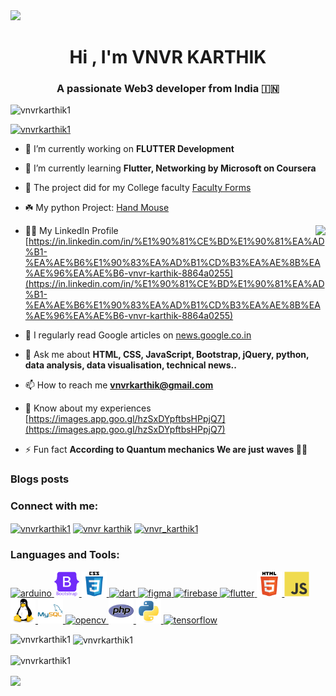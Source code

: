 <img src="https://user-images.githubusercontent.com/74038190/213910845-af37a709-8995-40d6-be59-724526e3c3d7.gif">

<h1 align="center">Hi , I'm VNVR KARTHIK</h1>
<h3 align="center">A passionate Web3 developer from India 🇮🇳</h3>


<p align="left"> <img src="https://komarev.com/ghpvc/?username=vnvrkarthik1&label=Profile%20views&color=0e75b6&style=flat" alt="vnvrkarthik1" /> </p>

<p align="left"> <a href="https://github.com/ryo-ma/github-profile-trophy"><img src="https://github-profile-trophy.vercel.app/?username=vnvrkarthik1" alt="vnvrkarthik1" /></a> </p>



- 🔭 I’m currently working on **FLUTTER Development**

- 🌱 I’m currently learning **Flutter, Networking by Microsoft on Coursera**

- 🏢 The project did for my College faculty [Faculty Forms](srgecforms.netlify.app)

- ☘️ My python Project: [Hand Mouse](https://github.com/vnvrkarthik1/fingerMouse)
<img src ="https://user-images.githubusercontent.com/74038190/229223263-cf2e4b07-2615-4f87-9c38-e37600f8381a.gif" align="right">

- 👨‍💻 My LinkedIn Profile [https://in.linkedin.com/in/%E1%90%81%CE%BD%E1%90%81%EA%AD%B1-%EA%AE%B6%E1%90%83%EA%AD%B1%CD%B3%EA%AE%8B%EA%AE%96%EA%AE%B6-vnvr-karthik-8864a0255](https://in.linkedin.com/in/%E1%90%81%CE%BD%E1%90%81%EA%AD%B1-%EA%AE%B6%E1%90%83%EA%AD%B1%CD%B3%EA%AE%8B%EA%AE%96%EA%AE%B6-vnvr-karthik-8864a0255)

- 📝 I regularly read Google articles on [news.google.co.in](news.google.co.in)

- 💬 Ask me about **HTML, CSS, JavaScript, Bootstrap, jQuery, python, data analysis, data visualisation, technical news..**


- 📫 How to reach me **vnvrkarthik@gmail.com**

- 📄 Know about my experiences [https://images.app.goo.gl/hzSxDYpftbsHPpjQ7](https://images.app.goo.gl/hzSxDYpftbsHPpjQ7)

- ⚡ Fun fact **According to Quantum mechanics We are just waves 👀👀**

### Blogs posts
<!-- BLOG-POST-LIST:START -->
<!-- BLOG-POST-LIST:END -->

<h3 align="left">Connect with me:</h3>
<p align="left">
<a href="https://dev.to/vnvrkarthik1" target="blank"><img align="center" src="https://raw.githubusercontent.com/rahuldkjain/github-profile-readme-generator/master/src/images/icons/Social/devto.svg" alt="vnvrkarthik1" height="30" width="40" /></a>
<a href="https://stackoverflow.com/users/vnvr karthik" target="blank"><img align="center" src="https://raw.githubusercontent.com/rahuldkjain/github-profile-readme-generator/master/src/images/icons/Social/stack-overflow.svg" alt="vnvr karthik" height="30" width="40" /></a>
<a href="https://instagram.com/vnvr_karthik1" target="blank"><img align="center" src="https://raw.githubusercontent.com/rahuldkjain/github-profile-readme-generator/master/src/images/icons/Social/instagram.svg" alt="vnvr_karthik1" height="30" width="40" /></a>
</p>

<h3 align="left">Languages and Tools:</h3>
<p align="left"> <a href="https://www.arduino.cc/" target="_blank" rel="noreferrer"> <img src="https://cdn.worldvectorlogo.com/logos/arduino-1.svg" alt="arduino" width="40" height="40"/> </a> <a href="https://getbootstrap.com" target="_blank" rel="noreferrer"> <img src="https://raw.githubusercontent.com/devicons/devicon/master/icons/bootstrap/bootstrap-plain-wordmark.svg" alt="bootstrap" width="40" height="40"/> </a> <a href="https://www.w3schools.com/css/" target="_blank" rel="noreferrer"> <img src="https://raw.githubusercontent.com/devicons/devicon/master/icons/css3/css3-original-wordmark.svg" alt="css3" width="40" height="40"/> </a> <a href="https://dart.dev" target="_blank" rel="noreferrer"> <img src="https://www.vectorlogo.zone/logos/dartlang/dartlang-icon.svg" alt="dart" width="40" height="40"/> </a> <a href="https://www.figma.com/" target="_blank" rel="noreferrer"> <img src="https://www.vectorlogo.zone/logos/figma/figma-icon.svg" alt="figma" width="40" height="40"/> </a> <a href="https://firebase.google.com/" target="_blank" rel="noreferrer"> <img src="https://www.vectorlogo.zone/logos/firebase/firebase-icon.svg" alt="firebase" width="40" height="40"/> </a> <a href="https://flutter.dev" target="_blank" rel="noreferrer"> <img src="https://www.vectorlogo.zone/logos/flutterio/flutterio-icon.svg" alt="flutter" width="40" height="40"/> </a> <a href="https://www.w3.org/html/" target="_blank" rel="noreferrer"> <img src="https://raw.githubusercontent.com/devicons/devicon/master/icons/html5/html5-original-wordmark.svg" alt="html5" width="40" height="40"/> </a> <a href="https://developer.mozilla.org/en-US/docs/Web/JavaScript" target="_blank" rel="noreferrer"> <img src="https://raw.githubusercontent.com/devicons/devicon/master/icons/javascript/javascript-original.svg" alt="javascript" width="40" height="40"/> </a> <a href="https://www.linux.org/" target="_blank" rel="noreferrer"> <img src="https://raw.githubusercontent.com/devicons/devicon/master/icons/linux/linux-original.svg" alt="linux" width="40" height="40"/> </a> <a href="https://www.mysql.com/" target="_blank" rel="noreferrer"> <img src="https://raw.githubusercontent.com/devicons/devicon/master/icons/mysql/mysql-original-wordmark.svg" alt="mysql" width="40" height="40"/> </a> <a href="https://opencv.org/" target="_blank" rel="noreferrer"> <img src="https://www.vectorlogo.zone/logos/opencv/opencv-icon.svg" alt="opencv" width="40" height="40"/> </a> <a href="https://www.php.net" target="_blank" rel="noreferrer"> <img src="https://raw.githubusercontent.com/devicons/devicon/master/icons/php/php-original.svg" alt="php" width="40" height="40"/> </a> <a href="https://www.python.org" target="_blank" rel="noreferrer"> <img src="https://raw.githubusercontent.com/devicons/devicon/master/icons/python/python-original.svg" alt="python" width="40" height="40"/> </a> <a href="https://www.tensorflow.org" target="_blank" rel="noreferrer"> <img src="https://www.vectorlogo.zone/logos/tensorflow/tensorflow-icon.svg" alt="tensorflow" width="40" height="40"/> </a> </p>

<p><img align="left" src="https://github-readme-stats.vercel.app/api/top-langs?username=vnvrkarthik1&show_icons=true&locale=en&layout=compact" alt="vnvrkarthik1" /></p>

<p>&nbsp;<img align="center" src="https://github-readme-stats.vercel.app/api?username=vnvrkarthik1&show_icons=true&locale=en" alt="vnvrkarthik1" /></p>

<p><img align="center" src="https://github-readme-streak-stats.herokuapp.com/?user=vnvrkarthik1&theme=highcontrast" alt="vnvrkarthik1" /></p>


‌<img src="https://user-images.githubusercontent.com/74038190/212749447-bfb7e725-6987-49d9-ae85-2015e3e7cc41.gif" align="center">

